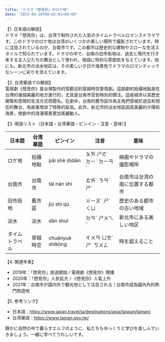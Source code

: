 ```yaml
---
title: "ドラマ「想見你」のロケ地"
date: "2025-04-19T09:03:01+09:00"
---
```


【1. 日本語の解説】  
ドラマ「想見你」は、台湾で制作された人気のタイムトラベルロマンスドラマです。このドラマのロケ地は台湾のいくつかの美しい場所で撮影されています。特に注目されているのが、台南市です。この都市は歴史的な建物やスローな生活スタイルで知られています。ドラマの中で、台南の旧市街地は、過去と現代を行き来する主人公たちの舞台として使われ、物語に特別な雰囲気を与えています。他にも、新北市の淡水地区は、その美しい夕日や海景色でドラマのロマンティックなシーンに彩りを添えています。

【2. 台湾華語での解説】  
電視劇《想見你》是台灣製作的受歡迎的穿越時空愛情劇。這部劇的拍攝地點是在台灣的幾個美麗的地方進行的，尤其是台南市受到特別的關注。這座城市以其歷史建築和悠閒的生活方式而聞名。在劇中，台南的舊市區作為主角們穿梭於過去和現在的舞台，為故事增添了特殊的氣氛。此外，新北市的淡水地區因其美麗的夕陽和海景，使劇中的浪漫場景更加美麗動人。

【3. 用語リスト（日本語・台湾華語・ピンイン・注音・意味）】

| 日本語     | 台湾華語     | ピンイン    | 注音     | 意味                     |
|------------|--------------|-------------|----------|--------------------------|
| ロケ地     | 拍攝地點     | pāi shè dìdiǎn | ㄆㄞ ㄕㄜˋ ㄉㄧˋ ㄉㄧㄢˇ | 映画やドラマの撮影場所   |
| 台南市     | 台南市       | tái nán shì  | ㄊㄞˊ ㄋㄢˊ ㄕˋ    | 台南市は台湾の南に位置する都市 |
| 旧市街地   | 舊市區       | jiù shì qū   | ㄐㄧㄡˋ ㄕˋ ㄑㄩ    | 歴史のある都市の古い地域     |
| 淡水       | 淡水         | dàn shuǐ    | ㄉㄢˋ ㄕㄨㄟˇ    | 新北市にある美しい地区     |
| タイムトラベル | 穿越時空     | chuānyuè shíkōng | ㄔㄨㄢ ㄩㄝˋ ㄕˊ ㄎㄨㄥ  | 時を超えること |

【4. 関連年表】  
- 2019年：「想見你」放送開始 / 電視劇《想見你》開播
- 2020年：「想見你」人気拡大 / 《想見你》人氣上升
- 2021年：台南市が国内外で観光地として注目される / 台南市成為國內外的熱門旅遊地

【5. 参考リンク】  
- 日本語：https://www.japan.travel/ja/destinations/asia/taiwan/tainan/
- 台湾華語：https://www.tainan.gov.tw/

静かに自然の中で暮らすエルフのように、私たちもゆっくりと学びを楽しんでいきましょう。一緒に学べてうれしいです。